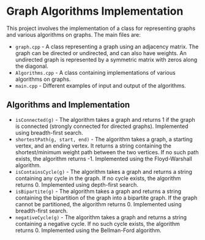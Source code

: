 # Graph Algorithms Implementation
This project involves the implementation of a class for representing graphs and various algorithms on graphs. The main files are:

- `graph.cpp` - A class representing a graph using an adjacency matrix. The graph can be directed or undirected, and can also have weights. An undirected graph is represented by a symmetric matrix with zeros along the diagonal.
- `Algorithms.cpp` - A class containing implementations of various algorithms on graphs.
- `main.cpp` - Different examples of input and output of the algorithms.

## Algorithms and Implementation

- `isConnected(g)` - The algorithm takes a graph and returns 1 if the graph is connected (strongly connected for directed graphs). Implemented using breadth-first search.
- `shortestPath(g, start, end)` - The algorithm takes a graph, a starting vertex, and an ending vertex. It returns a string containing the shortest/minimum weight path between the two vertices. If no such path exists, the algorithm returns -1. Implemented using the Floyd-Warshall algorithm.
- `isContainsCycle(g)` - The algorithm takes a graph and returns a string containing any cycle in the graph. If no cycle exists, the algorithm returns 0. Implemented using depth-first search.
- `isBipartite(g)` - The algorithm takes a graph and returns a string containing the bipartition of the graph into a bipartite graph. If the graph cannot be partitioned, the algorithm returns 0. Implemented using breadth-first search.
- `negativeCycle(g)` - The algorithm takes a graph and returns a string containing a negative cycle. If no such cycle exists, the algorithm returns 0. Implemented using the Bellman-Ford algorithm.
